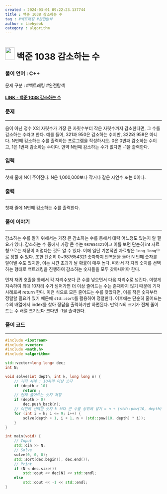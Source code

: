 ```yaml
---
created : 2024-03-01 09:22:23.137744
title : 백준 1038 감소하는 수
tag : #백트래킹 #완전탐색
author : taehyeok
category : algorithm
---
```

# <img src="https://d2gd6pc034wcta.cloudfront.net/tier/11.svg" width="30" height="40"> 백준 1038 감소하는 수

### 풀이 언어 : C++

문제 구분 : #백트래킹 #완전탐색
#### [LINK - 백준 1038 감소하는 수](https://www.acmicpc.net/problem/1038)

### 문제
<hr>
음이 아닌 정수 X의 자릿수가 가장 큰 자릿수부터 작은 자릿수까지 감소한다면, 그 수를 감소하는 수라고 한다. 예를 들어, 321과 950은 감소하는 수지만, 322와 958은 아니다. N번째 감소하는 수를 출력하는 프로그램을 작성하시오. 0은 0번째 감소하는 수이고, 1은 1번째 감소하는 수이다. 만약 N번째 감소하는 수가 없다면 -1을 출력한다.

### 입력
<hr>
첫째 줄에 N이 주어진다. N은 1,000,000보다 작거나 같은 자연수 또는 0이다.

### 출력
<hr>
첫째 줄에 N번째 감소하는 수를 출력한다.


### 풀이 이야기
<hr>

감소하는 수를 알기 위해서는 가장 큰 감소하는 수를 통해서 대략 어느정도 있는지 알 필요가 있다. 감소하는 수 중에서 가장 큰 수는 `987654321`이고 이를 보면 단순히 int 자료형으로는 저장이 어렵다는 것도 알 수 있다. 이에 일단 기본적인 자료형은 `long long`으로 정할 수 있다. 또한 단순히 0~987654321 숫자까지 반복문을 돌아 N 번째 숫자를 알아낼 수도 있지만, 이는 시간 초과가 날 확률이 매우 높다. 따라서 각 자리 숫자를 선택하는 형태로 백트래킹을 진행하여 감소하는 숫자들을 모두 찾아내어야 한다.

먼저 재귀 호출을 통해서 각 자리수보다 큰 수를 넣으면서 다음 자리수로 넘긴다. 이렇게 지속하여 최대 10자리 수가 넘어가면 더 이상 줄어드는 수는 존재하지 않기 때문에 기저 사례로써 return 한다. 이런 식으로 모든 줄어드는 수를 찾았다면, 이를 작은 숫자부터 정렬할 필요가 있기 때문에 `std::sort`를 활용하여 정렬한다. 이후에는 단순히 줄어드는 수의 배열에서 index를 찾아 정답을 출력하기만 하면된다. 만약 N의 크기가 전체 줄어드는 수 배열 크기보다 크다면 -1을 출력한다.

### 풀이 코드
<hr>

``` c++
#include <iostream>
#include <vector>
#include <math.h>
#include <algorithm>

std::vector<long long> dec;
int N;

void solve(int depth, int k, long long n) {
    // 기저 사례 : 10자리 이상 숫자
    if (depth > 10)
        return ;
    // 현재 줄어드는 숫자 저장
    if (depth > 0)
        dec.push_back(n);
    // 이전에 선택한 숫자 k 보다 큰 수를 상위에 넣기 = n + (std::pow(10, depth) * i)
    for (int i = k; i <= 9; i++) {
        solve(depth + 1, i + 1, n + (std::pow(10, depth) * i));
    }
}

int main(void) {
    // Input
    std::cin >> N;
    // Solve
    solve(0, 0, 0);
    std::sort(dec.begin(), dec.end());
    // Print
    if (N < dec.size())
        std::cout << dec[N] << std::endl;
    else
        std::cout << -1 << std::endl;
}
```
